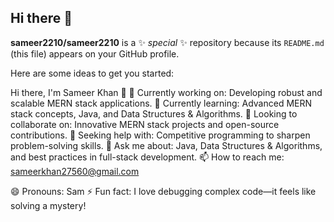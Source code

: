 ## Hi there 👋


**sameer2210/sameer2210** is a ✨ _special_ ✨ repository because its `README.md` (this file) appears on your GitHub profile.

Here are some ideas to get you started:

Hi there, I'm Sameer Khan 👋
🔭 Currently working on: Developing robust and scalable MERN stack applications.
🌱 Currently learning: Advanced MERN stack concepts, Java, and Data Structures & Algorithms.
👯 Looking to collaborate on: Innovative MERN stack projects and open-source contributions.
🤔 Seeking help with: Competitive programming to sharpen problem-solving skills.
💬 Ask me about: Java, Data Structures & Algorithms, and best practices in full-stack development.
📫 How to reach me: sameerkhan27560@gmail.com

😄 Pronouns: Sam
⚡ Fun fact: I love debugging complex code—it feels like solving a mystery!
